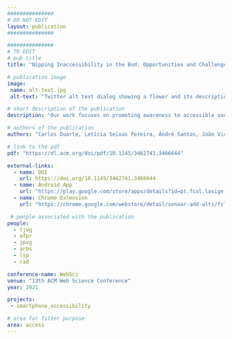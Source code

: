 ```yaml
---
###############
# DO NOT EDIT
layout: publication
###############

###############
# TO EDIT
# pub title
title: "Nipping Inaccessibility in the Bud: Opportunities and Challenges of Accessible Media Content Authoring"

# publication image
image:
 name: alt-text.jpg
 alt-text: "Twitter alt text dialog showing a flower and its description being introduced" # provide a short description for the image #a11y

# short description of the publication
description: "Our work focuses on promoting awareness to accessible social media authoring practices and in assisting the authoring process. We have prototyped a Google Chrome extension and an Android application that can identify when a Twitter or a Facebook user is authoring content with images and suggests a text alternative for the image. In this paper, we highlight some of the challenges faced to offer this support in different technological platforms (web and mobile), but also ones that are raised by the domain characteristics (e.g. detecting the same image, supporting different languages) and that can be addressed through AI based technologies."

# authors of the publication
authors: "Carlos Duarte, Letícia Seixas Pereira, André Santos, João Vicente, André Rodrigues, João Guerreiro, José Coelho and Tiago Guerreiro"

# link to the pdf
pdf: "https://dl.acm.org/doi/pdf/10.1145/3462741.3466644"

external-links:
  - name: DOI
    url: https://doi.org/10.1145/3462741.3466644
  - name: Android App
    url: "https://play.google.com/store/apps/details?id=pt.fcul.lasige.sonaar"
  - name: Chrome Extension
    url: "https://chrome.google.com/webstore/detail/sonaar-add-alts/fclfledfnfpilnpdhflpbpnboiohbmdl"    

 # people associated with the publication
people:
  - tjvg
  - afpr
  - jpvg
  - arbs
  - lsp
  - cad

conference-name: WebSci
venue: "13th ACM Web Science Conference"
year: 2021

projects:
 - smartphone_accessibility

# area for filter purpose
area: access
---
```

